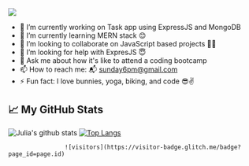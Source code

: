 <img src="https://raw.githubusercontent.com/chandrikadeb7/chandrikadeb7/master/readme.gif" width=auto>

- 🔭 I’m currently working on Task app using ExpressJS and MongoDB
- 🌱 I’m currently learning MERN stack 😊
- 👯 I’m looking to collaborate on JavaScript based projects 👯‍♀️
- 🤔 I’m looking for help with ExpresJS 😇
- 💬 Ask me about how it's like to attend a coding bootcamp
- 📫 How to reach me: 📬 sunday6pm@gmail.com
- ⚡ Fun fact: I love bunnies, yoga, biking, and code 😎✌️

## 📈 My GitHub Stats

![Julia's github stats](https://github-readme-stats.vercel.app/api?username=JuliaTe&count_private=true&show_icons=true&theme=buefy)
[![Top Langs](https://github-readme-stats.vercel.app/api/top-langs/?username=JuliaTe&layout=compact)](https://github.com/JuliaTe/github-readme-stats)

                    ![visitors](https://visitor-badge.glitch.me/badge?page_id=page.id)

